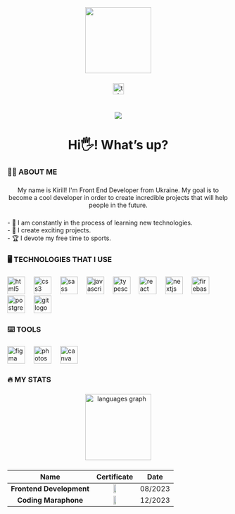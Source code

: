 <div align="center">
  <img height="150" src="https://camo.githubusercontent.com/62da68eb62b1e5f175f7d1f0191dd89a653d7908feb22d37d4a0ab07365d6791/68747470733a2f2f6d656469612e67697068792e636f6d2f6d656469612f4d3967624264396e6244724f5475314d71782f67697068792e676966"  />
</div>

###

<div align="center">
  <a href="https://t.me/IDENTITYxUNDEFINED" target="_blank">
    <img src="https://img.shields.io/static/v1?message=Telegram&logo=telegram&label=&color=2CA5E0&logoColor=white&labelColor=&style=for-the-badge" height="25" alt="telegram logo"  />
  </a>
</div>

###

<br clear="both">

<div align="center">
  <img src="https://profile-counter.glitch.me/Artyushchenko/count.svg?"  />
</div>

###

<h1 align="center">Hi🖐! What’s up?</h1>

###

<h3 align="left">👩‍💻  ABOUT ME</h3>

###

<p align="center">My name is Kirill! I'm Front End Developer from Ukraine. My goal is to become a cool developer in order to create incredible projects that will help people in the future.</p>

###

<p align="left">- 🔭 I am constantly in the process of learning new technologies.<br>- 🎯 I create exciting projects.<br>- 🏆 I devote my free time to sports.</p>

###

<h3 align="left">🖥 TECHNOLOGIES THAT I USE</h3>

###

<div align="left">
  <img src="https://cdn.simpleicons.org/html5/E34F26" height="40" alt="html5 logo"  />
  <img width="12" />
  <img src="https://cdn.simpleicons.org/css3/1572B6" height="40" alt="css3 logo"  />
  <img width="12" />
  <img src="https://cdn.jsdelivr.net/gh/devicons/devicon/icons/sass/sass-original.svg" height="40" alt="sass logo"  />
  <img width="12" />
  <img src="https://cdn.simpleicons.org/javascript/F7DF1E" height="40" alt="javascript logo"  />
  <img width="12" />
  <img src="https://cdn.jsdelivr.net/gh/devicons/devicon/icons/typescript/typescript-original.svg" height="40" alt="typescript logo"  />
  <img width="12" />
  <img src="https://cdn.jsdelivr.net/gh/devicons/devicon/icons/react/react-original.svg" height="40" alt="react logo"  />
  <img width="12" />
  <img src="https://cdn.jsdelivr.net/gh/devicons/devicon/icons/nextjs/nextjs-original.svg" height="40" alt="nextjs logo"  />
  <img width="12" />
  <img src="https://cdn.jsdelivr.net/gh/devicons/devicon/icons/firebase/firebase-plain.svg" height="40" alt="firebase logo"  />
  <img width="12" />
  <img src="https://cdn.jsdelivr.net/gh/devicons/devicon/icons/postgresql/postgresql-original.svg" height="40" alt="postgresql logo"  />
  <img width="12" />
  <img src="https://cdn.jsdelivr.net/gh/devicons/devicon/icons/git/git-original.svg" height="40" alt="git logo"  />
</div>

###

<h3 align="left">⌨️ TOOLS</h3>

###

<div align="left">
  <img src="https://cdn.jsdelivr.net/gh/devicons/devicon/icons/figma/figma-original.svg" height="40" alt="figma logo"  />
  <img width="12" />
  <img src="https://cdn.jsdelivr.net/gh/devicons/devicon/icons/photoshop/photoshop-plain.svg" height="40" alt="photoshop logo"  />
  <img width="12" />
  <img src="https://cdn.jsdelivr.net/gh/devicons/devicon/icons/canva/canva-original.svg" height="40" alt="canva logo"  />
</div>

###

<h3 align="left">🔥  MY STATS</h3>

###

<div align="center">
  <img src="https://github-readme-stats.vercel.app/api/top-langs?username=Artyushchenko&locale=en&hide_title=false&layout=compact&card_width=320&langs_count=5&theme=dracula&hide_border=false&order=2" height="150" alt="languages graph"  />
</div>

###

| Name | Certificate | Date |
|:-------------: |:---------------:| :-------------:|
| **Frontend Development** | <a target="_blank" href="https://testprovider.com/ru/search-certificate/TP06812203D"><img style="width: 25%;" src="https://i.ibb.co/qWWkc0V/Certificate-Frontend-Artiushchenko.png"/></a> | 08/2023 |
| **Coding Maraphone** | <a target="_blank" href="https://i.ibb.co/wNgrV7h/Certificate-Maraphone-Artiushchenko.png"><img style="width: 25%;" src="https://i.ibb.co/wNgrV7h/Certificate-Maraphone-Artiushchenko.png"/></a> | 12/2023 |

